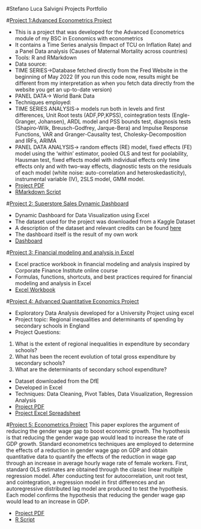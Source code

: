 #Stefano Luca Salvigni Projects Portfolio

#[Project 1:Advanced Econometrics Project](https://github.com/SalvoLDN/Advanced-Econometrics-Project.git)
* This is a project that was developed for the Advanced Econometrics module of my BSC in Economics with econometrics 
* It contains a Time Series analysis (Impact of TCU on Inflation Rate) and a Panel Data analysis (Causes of Maternal Mortality across countries)
* Tools: R and RMarkdown
* Data source: 
* TIME SERIES->Database fetched directly from the Fred Website in the beginning of May 2022 (If you run this code now, results might be different from my interpretation as when you fetch data directly from the website you get an up-to-date version) 
* PANEL DATA-> World Bank Data
* Techniques employed: 
* TIME SERIES ANALYSIS-> models run both in levels and first differences, Unit Root tests (ADF,PP,KPSS), cointegration tests (Engle-Granger, Johansen), ARDL model and PSS bounds test, diagnosis tests (Shapiro-Wilk, Breusch-Godfrey, Jarque-Bera) and Impulse Response Functions, VAR and Granger-Causality test, Cholesky-Decomposition and IRFs, ARIMA
* PANEL DATA ANALYSIS-> random effects (RE) model, fixed effects (FE) model using the ‘within’ estimator, pooled OLS and test for poolability, Hausman test, fixed effects model with individual effects only time effects only and with two-way effects, diagnostic tests on the residuals of each model (white noise: auto-correlation and heteroskedasticity), instrumental variable (IV), 2SLS model, GMM model. 
* [Project PDF](https://github.com/SalvoLDN/Advanced-Econometrics-Project/blob/main/AdvancedEconometrics_Project_33636339.pdf)
* [RMarkdown Script](https://github.com/SalvoLDN/Advanced-Econometrics-Project/blob/main/Advanced_Econometrics_Project_Final_Script.Rmd)

#[Project 2: Superstore Sales Dynamic Dashboard](https://github.com/SalvoLDN/Superstore-Sales-Dashboard)
* Dynamic Dashboard for Data Visualization using Excel
* The dataset used for the project was downloaded from a Kaggle Dataset 
* A description of the dataset and relevant credits can be found [here](https://www.kaggle.com/datasets/rohitsahoo/sales-forecasting)
* The dashboard itself is the result of my own work
* [Dashboard](https://github.com/SalvoLDN/Superstore-Sales-Dashboard/blob/main/Superstore%20Sales%20Dashboard.xlsx)

#[Project 3: Financial modeling and analysis in Excel](https://github.com/SalvoLDN/Financial-Modeling-and-Analysis-in-Excel)
* Excel practice workbook in financial modeling and analysis inspired by Corporate Finance Institute online course
* Formulas, functions, shortcuts, and best practices required for financial modeling and analysis in Excel
* [Excel Workbook](https://github.com/SalvoLDN/Financial-Modeling-and-Analysis-in-Excel/blob/main/Financial%20Analysis%20set%20up%20and%20formulas.xlsx)

#[Project 4: Advanced Quantitative Economics Project](https://github.com/SalvoLDN/Advanced-Quantitative-Economics-Project)
* Exploratory Data Analysis developed for a University Project using excel
* Project topic: Regional inequalities and determinants of spending by secondary schools in England
* Project Questions: 
1. What is the extent of regional inequalities in expenditure by secondary schools?
2. What has been the recent evolution of total gross expenditure by secondary schools?
3. What are the determinants of secondary school expenditure?
* Dataset downloaded from the DfE
* Developed in Excel
* Techniques: Data Cleaning, Pivot Tables, Data Visualization, Regression Analysis
* [Project PDF](https://github.com/SalvoLDN/Advanced-Quantitative-Economics-Project/blob/main/Project%2001.pdf)
* [Project Excel Spreadsheet](https://github.com/SalvoLDN/Advanced-Quantitative-Economics-Project/blob/main/Project%2001.xlsx)

#[Project 5: Econometrics Project](https://github.com/SalvoLDN/Econometrics-Project)
This paper explores the argument of reducing the gender wage gap to boost economic growth. The hypothesis is that reducing the gender wage gap would lead to increase the rate of GDP growth. Standard econometrics techniques are employed to determine the effects of a reduction in gender wage gap on GDP and obtain quantitative data to quantify the effects of the reduction in wage gap through an increase in average hourly wage rate of female workers. First, standard OLS estimates are obtained through the classic linear multiple regression model. After conducting test for autocorrelation, unit root test, and cointegration, a regression model in first differences and an autoregressive distributed lag model are produced to test the hypothesis. Each model confirms the hypothesis that reducing the gender wage gap would lead to an increase in GDP.
* [Project PDF](https://github.com/SalvoLDN/Econometrics-Project/blob/main/Econometrics%20Assignment%20Gender%20Wage%20Gap.pdf)
* [R Script](https://github.com/SalvoLDN/Econometrics-Project/blob/main/Econometric%20Assignment%20Version%202.R)
